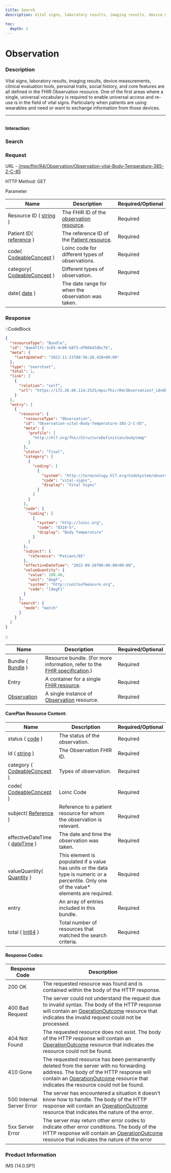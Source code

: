 ```yaml
---
title: Search
description: Vital signs, laboratory results, imaging results, device measurements, clinical evaluation tools, personal traits, social history, and core features are all defined in the FHIR Observation resource.

toc:
  depth: 2
---
```


# Observation

### Description

Vital signs, laboratory results, imaging results, device measurements, clinical evaluation tools, personal traits, social history, and core features are all defined in the FHIR Observation resource. One of the first areas where a single, universal vocabulary is required to enable universal access and re-use is in the field of vital signs. Particularly when patients are using wearables and need or want to exchange information from those devices.


<hr style="width: 100%; color: #f7f7f7; margin-bottom:2rem;">

#### Interaction:

### Search
### Request

URL - <a href="https://172.26.60.114:2525/mps/fhir/R4/AllergyIntolerance/AllergyIntolerance-482">/mps/fhir/R4/Observation/Observation-vital-Body-Temperature-385-2-C-85</a>

HTTP Method: GET

Parameter

<table>
  <thead>
    <tr>
      <th>Name</th>
      <th>Description</th>
      <th>Required/Optional</th>
    </tr>
  </thead>
  <tbody>
    <tr>
      <td>Resource ID ( <a href="https://hl7.org/fhir/R4/datatypes.html#string" target="_blank">string</a> )</td>
      <td>The FHIR ID of the <a href="https://hl7.org/fhir/us/core/STU3.1.1/StructureDefinition-us-core-observation-lab.html" target="_blank">observation resource</a>.</td>
      <td>Required</td>
    </tr>
    <tr>
      <td>Patient ID( <a href="https://hl7.org/fhir/search.html#reference" target="_blank">reference</a> )</td>
      <td>The reference ID of the <a href="https://hl7.org/fhir/us/core/STU3.1.1/StructureDefinition-us-core-patient.html" target="_blank">Patient resource</a>.</td>
      <td>Required</td>
    </tr>
    <tr>
      <td>code( <a href="https://hl7.org/fhir/datatypes.html#codeableconcept" target="_blank">CodeableConcept</a> )</td>
      <td>Loinc code for different types of observations.</td>
      <td>Required</td>
    </tr>
    <tr>
      <td>category( <a href="https://hl7.org/fhir/datatypes.html#codeableconcept" target="_blank">CodeableConcept</a> )</td>
      <td>Different types of observation.</td>
      <td>Required</td>
    </tr>
    <tr>
      <td>date( <a href="https://hl7.org/fhir/search.html#date" target="_blank">date</a> )</td>
      <td>The date range for when the observation was taken.</td>
      <td>Required</td>
    </tr>
  </tbody>
</table>

### Response
::CodeBlock
```json
{
  "resourceType": "Bundle",
  "id": "8ae4f1fc-3c65-4c06-b8f3-df66645dbc7b",
  "meta": {
    "lastUpdated": "2022-11-21T08:56:20.428+00:00"
  },
  "type": "searchset",
  "total": 1,
  "link": [
    {
      "relation": "self",
      "url": "https://172.26.60.114:2525/mps/fhir/R4/Observation?_id=Observation-vital-Body-Temperature-385-2-C-85"
    }
  ],
  "entry": [
    {
      "resource": {
        "resourceType": "Observation",
        "id": "Observation-vital-Body-Temperature-385-2-C-85",
        "meta": {
          "profile": [
            "http://hl7.org/fhir/StructureDefinition/bodytemp"
          ]
        },
        "status": "final",
        "category": [
          {
            "coding": [
              {
                "system": "http://terminology.hl7.org/CodeSystem/observation-category",
                "code": "vital-signs",
                "display": "Vital Signs"
              }
            ]
          }
        ],
        "code": {
          "coding": [
            {
              "system": "http://loinc.org",
              "code": "8310-5",
              "display": "Body Temperature"
            }
          ]
        },
        "subject": {
          "reference": "Patient/85"
        },
        "effectiveDateTime": "2022-09-26T00:00:00+00:00",
        "valueQuantity": {
          "value": 100.40,
          "unit": "degF",
          "system": "http://unitsofmeasure.org",
          "code": "[degF]"
        }
      },
      "search": {
        "mode": "match"
      }
    }
  ]
}
```
::

<table>
  <thead>
    <tr>
      <th>Name</th>
      <th>Description</th>
      <th>Required/Optional</th>
    </tr>
  </thead>
  <tbody>
    <tr>
      <td>Bundle ( <a href="https://www.hl7.org/fhir/bundle.html" target="_blank">Bundle</a> )</td>
      <td>Resource bundle. (For more information, refer to the <a href="https://www.hl7.org/fhir/bundle.html" target="_blank">FHIR specification</a>.)</td>
      <td>Required</td>
    </tr>
    <tr>
      <td>Entry</td>
      <td>A container for a single <a href="https://www.hl7.org/fhir/resourcelist.html" target="_blank">FHIR resource</a>.</td>
      <td>Required</td>
    </tr>
    <tr>
      <td><a href="https://hl7.org/fhir/us/core/STU3.1.1/StructureDefinition-us-core-allergyintolerance.html" target="_blank">Observation</a></td>
      <td>A single instance of <a href="https://hl7.org/fhir/us/core/STU3.1.1/StructureDefinition-us-core-observation-lab.html" target="_blank">Observation</a> resource.</td>
      <td>Required</td>
    </tr>
  </tbody>
</table>

#### CarePlan Resource Content:

<table>
  <thead>
    <tr>
      <th>Name</th>
      <th>Description</th>
      <th>Required/Optional</th>
    </tr>
  </thead>
  <tbody>
    <tr>
      <td>status ( <a href="https://hl7.org/fhir/R4/datatypes.html#code" target="_blank">code</a> )</td>
      <td>The status of the observation.</td>
      <td>Required</td>
    </tr>
    <tr>
      <td>Id ( <a href="https://hl7.org/fhir/search.html#string" target="_blank">string</a> )</td>
      <td>The Observation FHIR ID.</td>
      <td>Required</td>
    </tr>
    <tr>
      <td>category ( <a href="https://hl7.org/fhir/datatypes.html#codeableconcept" target="_blank">CodeableConcept</a> )</td>
      <td>Types of observation.</td>
      <td>Required</td>
    </tr>
    <tr>
      <td>code( <a href="https://hl7.org/fhir/datatypes.html#codeableconcept" target="_blank">CodeableConcept</a> )</td>
      <td>Loinc Code</td>
      <td>Required</td>
    </tr>
    <tr>
      <td>subject( <a href="https://hl7.org/fhir/R4/references.html" target="_blank">Reference</a> )</td>
      <td>Reference to a patient resource for whom the observation is relevant.</td>
      <td>Required</td>
    </tr>
    <tr>
      <td>effectiveDateTime ( <a href="https://hl7.org/fhir/R4/datatypes.html#dateTime" target="_blank">dateTime</a> )</td>
      <td>The date and time the observation was taken.</td>
      <td>Required</td>
    </tr>
    <tr>
      <td>valueQuantity( <a href="https://hl7.org/fhir/R4/datatypes.html#Quantity" target="_blank">Quantity</a> )</td>
      <td>This element is populated if a value has units or the data type is numeric or a percentile. Only one of the value* elements are required.</td>
      <td>Required</td>
    </tr>
    <tr>
      <td>entry</td>
      <td>An array of entries included in this bundle.</td>
      <td>Required</td>
    </tr>
    <tr>
      <td>total ( <a href="https://www.hl7.org/fhir/datatypes.html" target="_blank">Int64</a> )</td>
      <td>Total number of resources that matched the search criteria.</td>
      <td>Required</td>
    </tr>
  </tbody>
</table>

#### Response Codes:

<table>
  <thead>
    <tr>
      <th>Response Code</th>
      <th>Description</th>
    </tr>
  </thead>
  <tbody>
    <tr>
      <td>200 OK</td>
      <td>The requested resource was found and is contained within the body of  the HTTP response.</td>
    </tr>
    <tr>
      <td>400 Bad Request</td>
      <td>The server could not understand the request due to invalid syntax. The body of the HTTP response will contain an <a href="https://hl7.org/fhir/R4B/operationoutcome.html" target="_blank">OperationOutcome</a> resource that indicates the invalid request could not be processed.</td>
    </tr>
    <tr>
      <td>404 Not Found</td>
      <td>The requested resource does not exist. The body of the HTTP response will contain an <a href="https://hl7.org/fhir/R4B/operationoutcome.html" target="_blank">OperationOutcome</a> resource that indicates the resource could not be found.</td>
    </tr>
    <tr>
      <td>410 Gone</td>
      <td>The requested resource has been permanently deleted from the server with no forwarding address. The body of the HTTP response will contain an <a href="https://hl7.org/fhir/R4B/operationoutcome.html" target="_blank">OperationOutcome</a> resource that indicates the resource could not be found.</td>
    </tr>
    <tr>
      <td>500 Internal Server Error</td>
      <td>The server has encountered a situation it doesn't know how to handle. The body of the HTTP response will contain an <a href="https://hl7.org/fhir/R4B/operationoutcome.html" target="_blank">OperationOutcome</a> resource that indicates the nature of the error.</td>
    </tr>
    <tr>
      <td>5xx Server Error</td>
      <td>The server may return other error codes to indicate other error conditions. The body of the HTTP response will contain an <a href="https://hl7.org/fhir/R4B/operationoutcome.html" target="_blank">OperationOutcome</a> resource that indicates the nature of the error</td>
    </tr>
  </tbody>
</table>

### Product Information
IMS (14.0.SP1)